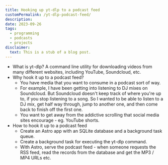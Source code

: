 ```yaml
---
title: Hooking up yt-dlp to a podcast feed
customPermalink: /yt-dlp-podcast-feed/
description:
date: 2023-09-26
tags:
  - programming
  - podcasts
  - projects
disclaimer:
  text: This is a stub of a blog post.
---
```


- What is yt-dlp? A command line utility for downloading videos from many
  different websites, including YouTube, Soundcloud, etc.
- Why hook it up to a podcast feed?
  - You have media that you want to consume in a podcast sort of way.
  - For example, I have been getting into listening to DJ mixes on Soundcloud.
    But Soundcloud doesn't keep track of where you're up to, if you stop listening
    to a song. So I wanted to be able to listen to a DJ mix, get half way through,
    jump to another one, and then come back to finish off the first one.
  - You want to get away from the addictive scrolling that social media sites
    encourage - eg. YouTube shorts.
- How to hook it up to a podcast feed
  - Create an Astro app with an SQLite database and a background task queue.
  - Create a background task for executing the yt-dlp command.
  - With Astro, serve the podcast feed - when someone requests the RSS feed,
    read the records from the database and get the MP3 / MP4 URLs etc.
